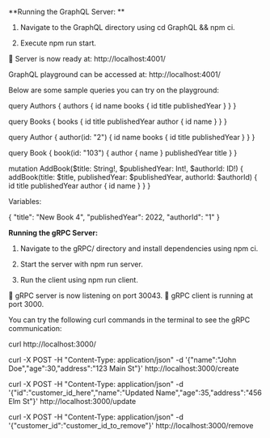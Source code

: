 **Running the GraphQL Server:
**

1. Navigate to the GraphQL directory using cd GraphQL && npm ci.

2. Execute npm run start.

🚀 Server is now ready at: http://localhost:4001/

GraphQL playground can be accessed at: http://localhost:4001/

Below are some sample queries you can try on the playground:

query Authors {
  authors {
    id
    name
    books {
      id
      title
      publishedYear
    }
  }
}

query Books {
  books {
    id
    title
    publishedYear
    author {
      id
      name
    }
  }
}

query Author {
  author(id: "2") {
    id
    name
    books {
      id
      title
      publishedYear
    }
  }
}

query Book {
  book(id: "103") {
    author {
      name
    }
    publishedYear
    title
  }
}

mutation AddBook($title: String!, $publishedYear: Int!, $authorId: ID!) {
  addBook(title: $title, publishedYear: $publishedYear, authorId: $authorId) {
    id
    title
    publishedYear
    author {
      id
      name
    }
  }
}


Variables:

{
  "title": "New Book 4",
  "publishedYear": 2022,
  "authorId": "1"
}

**Running the gRPC Server:**

1. Navigate to the gRPC/ directory and install dependencies using npm ci.

2. Start the server with npm run server.

3. Run the client using npm run client.

🚀 gRPC server is now listening on port 30043.
🚀 gRPC client is running at port 3000.

You can try the following curl commands in the terminal to see the gRPC communication:

curl http://localhost:3000/

curl -X POST -H "Content-Type: application/json" -d '{"name":"John Doe","age":30,"address":"123 Main St"}' http://localhost:3000/create

curl -X POST -H "Content-Type: application/json" -d '{"id":"customer_id_here","name":"Updated Name","age":35,"address":"456 Elm St"}' http://localhost:3000/update

curl -X POST -H "Content-Type: application/json" -d '{"customer_id":"customer_id_to_remove"}' http://localhost:3000/remove
